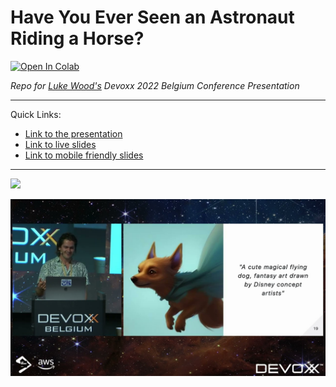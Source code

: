 # Have You Ever Seen an Astronaut Riding a Horse?  

<a target="_blank" href="https://colab.research.google.com/github/LukeWood/devoxx/blob/master/notebooks/basic_demo.ipynb">
  <img src="https://colab.research.google.com/assets/colab-badge.svg" alt="Open In Colab"/>
</a>

_Repo for [Luke Wood's](https://lukewood.xyz) Devoxx 2022 Belgium Conference Presentation_

---

Quick Links:

- [Link to the presentation](https://www.youtube.com/watch?v=zE8gRayJkqc)
- [Link to live slides](https://lukewood.github.io/devoxx)
- [Link to mobile friendly slides](https://lukewood.github.io/devoxx/index.pdf)

---

<img src="assets/astro-naught-riding-horse.png" width=500>

![](media/devoxx.jpg)

